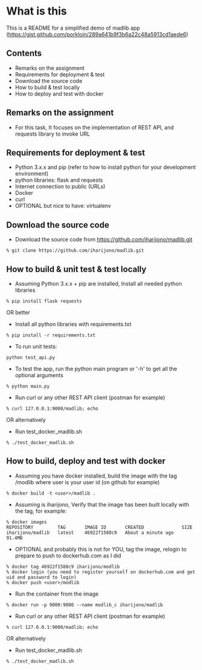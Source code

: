 # What is this
This is a README for a simplified demo of madlib app (https://gist.github.com/porkloin/289a641b9f3b6a22c48a5913cd1aede6)

## Contents
- Remarks on the assignment
- Requirements for deployment & test   
- Download the source code   
- How to build & test locally 
- How to deploy and test with docker
 
## Remarks on the assignment
- For this task, 
  It focuses on the implementation of REST API, and requests library to invoke URL  

## Requirements for deployment & test  
- Python 3.x.x and pip (refer to how to install python for your development environment)  
- python libraries: flask and requests
- Internet connection to public (URLs)
- Docker
- curl
- OPTIONAL but nice to have: virtualenv    

## Download the source code   
- Download the source code from https://github.com/iharijono/madlib.git
```
% git clone https://github.com/iharijono/madlib.git
```     

## How to build & unit test & test locally
- Assuming Python 3.x.x + pip are installed, Install all needed python libraries
```
% pip install flask requests

```  
OR better
- Install all python libraries with requirements.txt
```
% pip install -r requirements.txt

```
- To run unit tests:
```
python test_api.py
```
- To test the app, run the python main program or '-h' to get all the optional arguments
```
% python main.py 

```
- Run curl or any other REST API client (postman for example)
```
% curl 127.0.0.1:9000/madlib; echo

```
OR alternatively
- Run test_docker_madlib.sh
```
% ./test_docker_madlib.sh

```
## How to build, deploy and test with docker
- Assuming you have docker installed, build the image with the tag <user>/modlib where user is your user id (on github for example)
```
% docker build -t <user>/madlib .

```
- Assuming <user> is iharijono, Verify that the image has been built locally with the tag, for example:
```
% docker images
REPOSITORY         TAG       IMAGE ID       CREATED              SIZE
iharijono/madlib   latest    46922f1588c9   About a minute ago   91.4MB

```
- OPTIONAL and probably this is not for YOU, tag the image, relogin to prepare to push to dockerhub.com as I did
```
% docker tag 46922f1588c9 iharijono/modlib
% docker login (you need to register yourself on dockerhub.com and get uid and password to login)
% docker push <user>/modlib

```
- Run the container from the image
```
% docker run -p 9000:9000 --name modlib_c iharijono/madlib

```
- Run curl or any other REST API client (postman for example)
```
% curl 127.0.0.1:9000/madlib; echo

```
OR alternatively
- Run test_docker_madlib.sh
```
% ./test_docker_madlib.sh

```